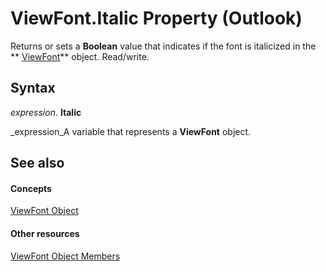 
# ViewFont.Italic Property (Outlook)

Returns or sets a  **Boolean** value that indicates if the font is italicized in the ** [ViewFont](cbd7c6ce-f49a-1627-0ad9-a019911fb47b.md)** object. Read/write.


## Syntax

 _expression_. **Italic**

 _expression_A variable that represents a  **ViewFont** object.


## See also


#### Concepts


 [ViewFont Object](cbd7c6ce-f49a-1627-0ad9-a019911fb47b.md)
#### Other resources


 [ViewFont Object Members](7ab1bdba-8b1e-a516-f44c-d6e91d56e4d3.md)
